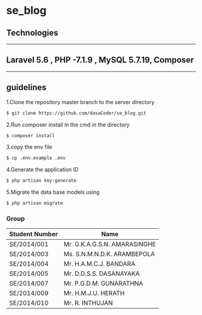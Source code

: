 # se_blog
## Technologies 
----
Laravel 5.6 , PHP -7.1.9 , MySQL 5.7.19, Composer
-----
----
## guidelines

1.Clone the repository master branch to the server directory
```sh
$ git clone https://github.com/dasaCoder/se_blog.git
```

2.Run composer install in the cmd in the directory 
```sh
$ composer install
```
3.copy the env file 
```sh
$ cp .env.example .env
```
4.Generate the application ID
```sh
$ php artisan key:generate
```
5.Migrate the data base models using
```sh
$ php artisan migrate
```

### Group


| Student Number  | Name | 
| ------ | ------ |
| SE/2014/001 | Mr. G.K.A.G.S.N. AMARASINGHE 
| SE/2014/003 | Ms. S.N.M.N.D.K. ARAMBEPOLA  
| SE/2014/004 | Mr. H.A.M.C.J. BANDARA  
| SE/2014/005 | Mr. D.D.S.S. DASANAYAKA  
| SE/2014/007 | Mr. P.G.D.M. GUNARATHNA  
| SE/2014/009 |Mr. H.M.J.U. HERATH  
| SE/2014/010 |Mr. R. INTHUJAN  
